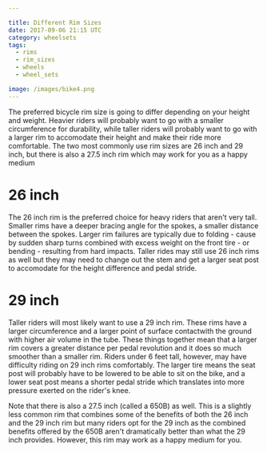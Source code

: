 ```yaml
---

title: Different Rim Sizes
date: 2017-09-06 21:15 UTC
category: wheelsets
tags: 
  - rims
  - rim_sizes
  - wheels
  - wheel_sets

image: /images/bike4.png
---
```



<p class="layout-main__paragraph"> 
The preferred bicycle rim size is going to differ depending on your height and weight. Heavier riders will probably want to go with a smaller circumference for durability, while taller riders will probably want to go with a larger rim to accomodate their height and make their ride more comfortable. The two most commonly use rim sizes are 26 inch and 29 inch, but there is also a 27.5 inch rim which may work for you as a happy medium 
</p>

<h1 class="layout-main__h1">
26 inch
</h1>
<p class="layout-main__paragraph"> 
The 26 inch rim is the preferred choice for heavy riders that aren't very tall. Smaller rims have a deeper bracing angle for the spokes, a smaller distance between the spokes. Larger rim failures are typically due to folding - cause by sudden sharp turns combined with excess weight on the front tire - or bending - resulting from hard impacts. Taller rides may still use 26 inch rims as well but they may need to change out the stem and get a larger seat post to accomodate for the height difference and pedal stride. 
</p>

<h1 class="layout-main__h1">
29 inch
</h1>
<p class="layout-main__paragraph">
Taller riders will most likely want to use a 29 inch rim. These rims have a larger circumference and a larger point of surface contactwith the ground with higher air volume in the tube. These things together mean that a larger rim covers a greater distance per pedal revolution and it does so much smoother than a smaller rim. Riders under 6 feet tall, however, may have difficulty riding on 29 inch rims comfortably. The larger tire means the seat post will probably have to be lowered to be able to sit on the bike, and a lower seat post means a shorter pedal stride which translates into more pressure exerted on the rider's knee.
</p>

<p class="layout-main__paragraph">
Note that there is also a 27.5 inch (called a 650B) as well. This is a slightly less common rim that combines some of the benefits of both the 26 inch and the 29 inch rim but many riders opt for the 29 inch as the combined benefits offered by the 650B aren't dramatically better than what the 29 inch provides. However, this rim may work as a happy medium for you.
</p>